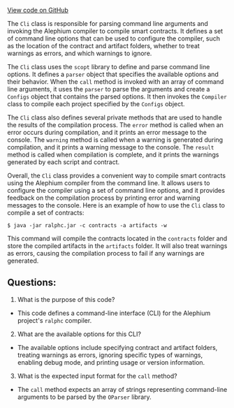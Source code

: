 [View code on GitHub](https://github.com/alephium/alephium/ralphc/src/main/scala/org/alephium/ralphc/Cli.scala)

The `Cli` class is responsible for parsing command line arguments and invoking the Alephium compiler to compile smart contracts. It defines a set of command line options that can be used to configure the compiler, such as the location of the contract and artifact folders, whether to treat warnings as errors, and which warnings to ignore.

The `Cli` class uses the `scopt` library to define and parse command line options. It defines a `parser` object that specifies the available options and their behavior. When the `call` method is invoked with an array of command line arguments, it uses the `parser` to parse the arguments and create a `Configs` object that contains the parsed options. It then invokes the `Compiler` class to compile each project specified by the `Configs` object.

The `Cli` class also defines several private methods that are used to handle the results of the compilation process. The `error` method is called when an error occurs during compilation, and it prints an error message to the console. The `warning` method is called when a warning is generated during compilation, and it prints a warning message to the console. The `result` method is called when compilation is complete, and it prints the warnings generated by each script and contract.

Overall, the `Cli` class provides a convenient way to compile smart contracts using the Alephium compiler from the command line. It allows users to configure the compiler using a set of command line options, and it provides feedback on the compilation process by printing error and warning messages to the console. Here is an example of how to use the `Cli` class to compile a set of contracts:

```
$ java -jar ralphc.jar -c contracts -a artifacts -w
```

This command will compile the contracts located in the `contracts` folder and store the compiled artifacts in the `artifacts` folder. It will also treat warnings as errors, causing the compilation process to fail if any warnings are generated.
## Questions: 
 1. What is the purpose of this code?
- This code defines a command-line interface (CLI) for the Alephium project's `ralphc` compiler.

2. What are the available options for this CLI?
- The available options include specifying contract and artifact folders, treating warnings as errors, ignoring specific types of warnings, enabling debug mode, and printing usage or version information.

3. What is the expected input format for the `call` method?
- The `call` method expects an array of strings representing command-line arguments to be parsed by the `OParser` library.
